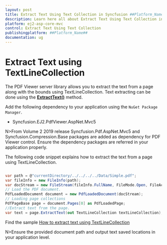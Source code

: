 ```yaml
---
layout: post
title: Extract Text Using Text Collection in Syncfusion ##Platform_Name## Pdfviewer Component
description: Learn here all about Extract Text Using Text Collection in Syncfusion ##Platform_Name## Pdfviewer component of Syncfusion Essential JS 2 and more.
platform: ej2-asp-core-mvc
control: Extract Text Using Text Collection
publishingplatform: ##Platform_Name##
documentation: ug
---
```



# Extract Text using TextLineCollection

The PDF Viewer server library allows you to extract the text from a page along with the bounds using TextLineCollection. Text extracting can be done using the [**ExtractText()**](https://help.syncfusion.com/cr/aspnetmvc-js2/Syncfusion.EJ2.PdfViewer.PdfViewer.html#Syncfusion_EJ2_PdfViewer_PdfViewer_ExtractTextCompleted) method.

Add the following dependency to your application using the `NuGet Package Manager`.
* Syncfusion.EJ2.PdfViewer.AspNet.Mvc5

N>From Volume 2 2019 release Syncfusion.Pdf.AspNet.Mvc5 and Syncfusion.Compression.Base packages are added as dependency for PDF Viewer control. Ensure the dependency packages are referred in your application properly.

The following code snippet explains how to extract the text from a page using TextLineCollection.

```cs

var path = @"currentDirectory/../../../../Data/Simple.pdf";
var fileInfo = new FileInfo(path);
var docStream = new FileStream(fileInfo.FullName, FileMode.Open, FileAccess.Read);
// Load the PDF document.
PdfLoadedDocument document = new PdfLoadedDocument(docStream);
// Loading page collections
PdfPageBase page = document.Pages[0] as PdfLoadedPage;
//Extract text from the page.
var text = page.ExtractText(out TextLineCollection textLineCollection);

```

Find the sample [How to extract text using TextLineCollection](https://www.syncfusion.com/downloads/support/directtrac/general/ze/Wordbound1901545288.zip)

N>Ensure the provided document path and output text saved locations in your application level.